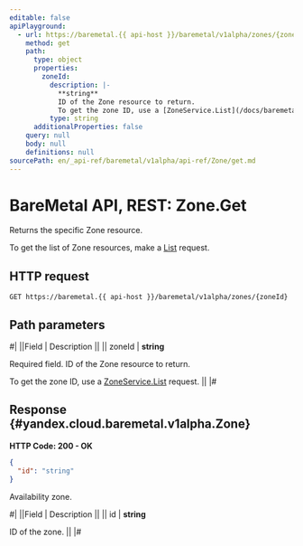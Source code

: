 ```yaml
---
editable: false
apiPlayground:
  - url: https://baremetal.{{ api-host }}/baremetal/v1alpha/zones/{zoneId}
    method: get
    path:
      type: object
      properties:
        zoneId:
          description: |-
            **string**
            ID of the Zone resource to return.
            To get the zone ID, use a [ZoneService.List](/docs/baremetal/api-ref/Zone/list#List) request.
          type: string
      additionalProperties: false
    query: null
    body: null
    definitions: null
sourcePath: en/_api-ref/baremetal/v1alpha/api-ref/Zone/get.md
---
```


# BareMetal API, REST: Zone.Get

Returns the specific Zone resource.

To get the list of Zone resources, make a [List](/docs/baremetal/api-ref/Zone/list#List) request.

## HTTP request

```
GET https://baremetal.{{ api-host }}/baremetal/v1alpha/zones/{zoneId}
```

## Path parameters

#|
||Field | Description ||
|| zoneId | **string**

Required field. ID of the Zone resource to return.

To get the zone ID, use a [ZoneService.List](/docs/baremetal/api-ref/Zone/list#List) request. ||
|#

## Response {#yandex.cloud.baremetal.v1alpha.Zone}

**HTTP Code: 200 - OK**

```json
{
  "id": "string"
}
```

Availability zone.

#|
||Field | Description ||
|| id | **string**

ID of the zone. ||
|#